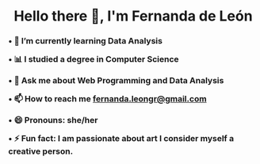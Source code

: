 <h1 align="center">Hello there 👋, I'm Fernanda de León</h1>
<!--h2 align="center">Data Analyst</h2-->


<h3>
  
• 📖 I’m currently learning **Data Analysis**

• 📊 I studied a degree in **Computer Science** 

• 💬 Ask me about **Web Programming and Data Analysis**

• 📫 How to reach me **fernanda.leongr@gmail.com** 

• 😄 Pronouns: **she/her** 

• ⚡ Fun fact: I am passionate about **art** I consider myself a **creative person**.</h3>
